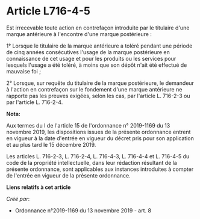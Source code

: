 # Article L716-4-5

Est irrecevable toute action en contrefaçon introduite par le titulaire d'une marque antérieure à l'encontre d'une marque
postérieure :

1° Lorsque le titulaire de la marque antérieure a toléré pendant une période de cinq années consécutives l'usage de la marque
postérieure en connaissance de cet usage et pour les produits ou les services pour lesquels l'usage a été toléré, à moins que
son dépôt n'ait été effectué de mauvaise foi ;

2° Lorsque, sur requête du titulaire de la marque postérieure, le demandeur à l'action en contrefaçon sur le fondement d'une
marque antérieure ne rapporte pas les preuves exigées, selon les cas, par l'article L. 716-2-3 ou par l'article L. 716-2-4.

**Nota:**

Aux termes du I de l'article 15 de l'ordonnance n° 2019-1169 du 13 novembre 2019, les dispositions issues de la présente
ordonnance entrent en vigueur à la date d'entrée en vigueur du décret pris pour son application et au plus tard le 15
décembre 2019.

Les articles L. 716-2-3, L. 716-2-4, L. 716-4-3, L. 716-4-4 et L. 716-4-5 du code de la propriété intellectuelle, dans leur
rédaction résultant de la présente ordonnance, sont applicables aux instances introduites à compter de l'entrée en vigueur de
la présente ordonnance.

**Liens relatifs à cet article**

_Créé par_:

  - Ordonnance n°2019-1169 du 13 novembre 2019 - art. 8
